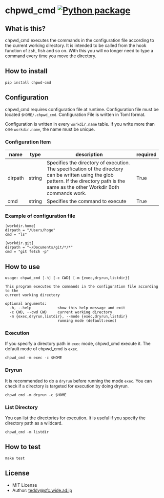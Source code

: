# chpwd_cmd [![Python package](https://github.com/teddyyy/chpwd_cmd/workflows/Python%20package/badge.svg)](https://github.com/teddyyy/chpwd_cmd/actions)

## What is this?
chpwd_cmd executes the commands in the configuration file according to the
current working directory. It is intended to be called from the hook function of zsh, fish and so on. With this you will no longer need to type a command every time you move the directory.


## How to install
```
pip install chpwd-cmd
```


## Configuration
chpwd_cmd requires configuration file at runtime. Configuration file must be located `$HOME/.chpwd_cmd`. Configuration File is written in Toml format.

Configuration is written in every `workdir.name` table. If you write more than one `workdir.name`, the name must be unique.

### Configuration Item
|name|type|description|required|
|----|----|-----------|--------|
|dirpath|string|Specifies the directory of execution. The specification of the directory can be written using the glob pattern. If the directory path is the same as the other Workdir Both commands work.| True |
|cmd|string|Specifies the command to execute| True |

### Example of configuration file
```
[workdir.home]
dirpath = "/Users/hoge"
cmd = "ls"

[workdir.git]
dirpath = "~/Documents/git/*/*"
cmd = "git fetch -p"
```

## How to use
```
usage: chpwd_cmd [-h] [-c CWD] [-m {exec,dryrun,listdir}]

This program executes the commands in the configuration file according to the
current working directory

optional arguments:
  -h, --help            show this help message and exit
  -c CWD, --cwd CWD     current working directory
  -m {exec,dryrun,listdir}, --mode {exec,dryrun,listdir}
                        running mode (default:exec)
```

### Execution
If you specify a directory path in `exec` mode, chpwd_cmd execute it. The default mode of chpwd_cmd is `exec`.
```
chpwd_cmd -m exec -c $HOME
```

### Dryrun
It is recommended to do a `dryrun` before running the mode `exec`.
You can check if a directory is targeted for execution by doing dryrun.
```
chpwd_cmd -m dryrun -c $HOME
```

### List Directory
You can list the directories for execution. It is useful if you specify the directory path as a wildcard.
```
chpwd_cmd -m listdir
```

## How to test
```
make test
```

## License

- MIT License
- Author: teddy@sfc.wide.ad.jp
